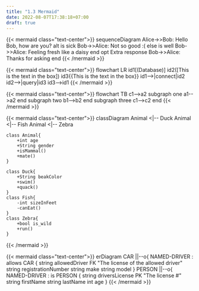 ```yaml
---
title: "1.3 Mermaid"
date: 2022-08-07T17:38:18+07:00
draft: true
---
```


{{< mermaid class="text-center">}}
sequenceDiagram
    Alice->>Bob: Hello Bob, how are you?
    alt is sick
        Bob->>Alice: Not so good :(
    else is well
        Bob->>Alice: Feeling fresh like a daisy
    end
    opt Extra response
        Bob->>Alice: Thanks for asking
    end
{{< /mermaid >}}

{{< mermaid class="text-center">}}
flowchart LR
    id1[(Database)]
    id2([This is the text in the box])
    id3{{This is the text in the box}}
    id1-->|connect|id2
    id2-->|query|id3
    id3-->id1
{{< /mermaid >}}

{{< mermaid class="text-center">}}
flowchart TB
    c1-->a2
    subgraph one
    a1-->a2
    end
    subgraph two
    b1-->b2
    end
    subgraph three
    c1-->c2
    end
{{< /mermaid >}}

{{< mermaid class="text-center">}}
classDiagram
    Animal <|-- Duck
    Animal <|-- Fish
    Animal <|-- Zebra

    class Animal{
        +int age
        +String gender
        +isMammal()
        +mate()
    }
    
    class Duck{
        +String beakColor
        +swim()
        +quack()
    }
    class Fish{
        -int sizeInFeet
        -canEat()
    }
    class Zebra{
        +bool is_wild
        +run()
    }
{{< /mermaid >}}

{{< mermaid class="text-center">}}
erDiagram
    CAR ||--o{ NAMED-DRIVER : allows
    CAR {
        string allowedDriver FK "The license of the allowed driver"
        string registrationNumber
        string make
        string model
    }
    PERSON ||--o{ NAMED-DRIVER : is
    PERSON {
        string driversLicense PK "The license #"
        string firstName
        string lastName
        int age
    }
{{< /mermaid >}}